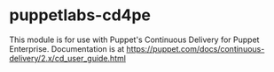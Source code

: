 # puppetlabs-cd4pe

This module is for use with Puppet's Continuous Delivery for Puppet Enterprise.
Documentation is at https://puppet.com/docs/continuous-delivery/2.x/cd_user_guide.html

